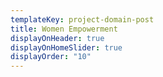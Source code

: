 ```yaml
---
templateKey: project-domain-post
title: Women Empowerment
displayOnHeader: true
displayOnHomeSlider: true
displayOrder: "10"
---
```


